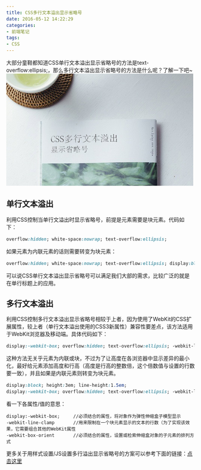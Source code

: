```yaml
---
title: CSS多行文本溢出显示省略号
date: 2016-05-12 14:22:29
categories:
- 前端笔记
tags:
- CSS
---
```

大部分童鞋都知道CSS单行文本溢出显示省略号的方法是text-overflow:ellipsis;，那么多行文本溢出显示省略号的方法是什么呢？了解一下吧~![CSS多行文本溢出显示省略号配图](/public/img/1-1605121UGT35.jpg)
## 单行文本溢出 ##
利用CSS控制当单行文溢出时显示省略号，前提是元素需要是块元素。代码如下：
```CSS
overflow:hidden; white-space:nowrap; text-overflow:ellipsis;
```
如果元素为内联元素的话则需要转变为块元素：
```CSS
overflow:hidden; white-space:nowrap; text-overflow:ellipsis; display:block;
```
可以说CSS单行文本溢出显示省略号可以满足我们大部的需求，比较广泛的就是在单行标题上的应用。

## 多行文本溢出 ##
利用CSS控制多行文本溢出显示省略号相较于上者，因为使用了WebKit的CSS扩展属性，较上者（单行文本溢出使用的CSS3新属性）兼容性要差点，该方法适用于WebKit浏览器及移动端。具体代码如下：
```CSS
display:-webkit-box; overflow:hidden; text-overflow:ellipsis; -webkit-line-clamp:2; -webkit-box-orient:vertical;
```
这种方法无关乎元素为内联或块，不过为了让高度在各浏览器中显示差异的最小化，最好给元素添加高度和行高（高度是行高的整数倍，这个倍数值与设置的行数要一致），并且如果是内联元素则转变为块元素。
```CSS
display:block; height:3em; line-height:1.5em;
display:-webkit-box; overflow:hidden; text-overflow:ellipsis; -webkit-line-clamp:2; -webkit-box-orient:vertical; 
```
看一下各属性/值的意思：
```pre
display:-webkit-box;     //必须结合的属性，将对象作为弹性伸缩盒子模型显示
-webkit-line-clamp       //用来限制在一个块元素显示的文本的行数（为了实现该效果，它需要组合其他的WebKit属性
-webkit-box-orient       //必须结合的属性，设置或检索伸缩盒对象的子元素的排列方式
```
更多关于用样式设置/JS设置多行溢出显示省略号的方案可以参考下面的链接：[点击这里](http://www.css88.com/archives/5206)